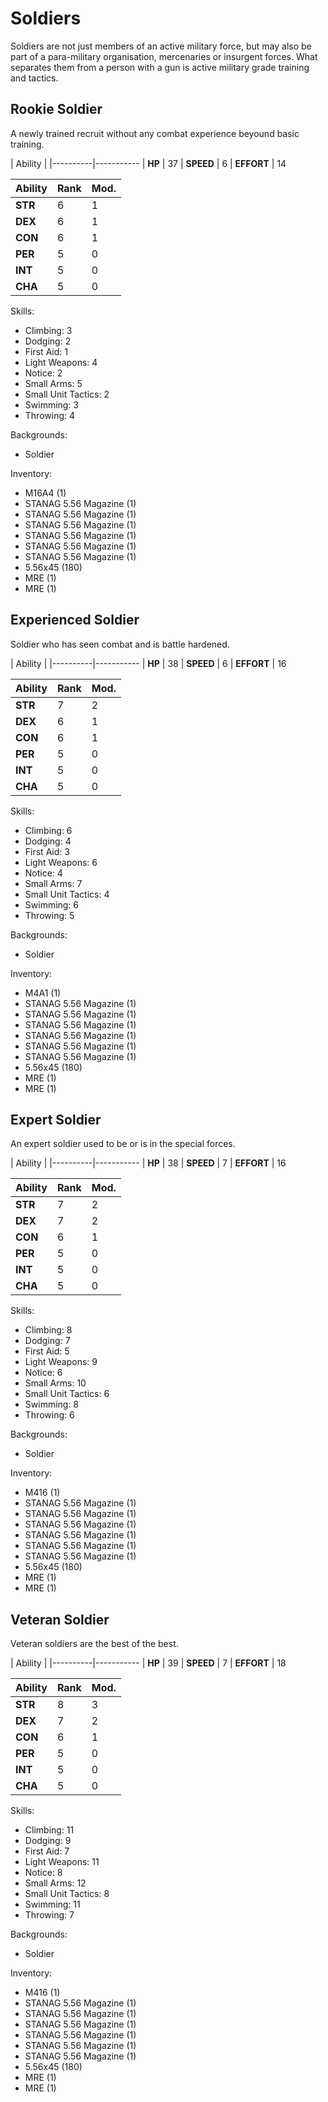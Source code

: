 # Soldiers

Soldiers are not just members of an active military force, but may also be
part of a para-military organisation, mercenaries or insurgent forces. What
separates them from a person with a gun is active military grade training
and tactics.

## Rookie Soldier

A newly trained recruit without any combat experience beyound basic training.

| Ability  |
|----------|-----------
| **HP** | 37
| **SPEED** | 6
| **EFFORT** | 14

| Ability  | Rank  | Mod.
|----------|-------|-------------
|**STR** | 6 | 1
|**DEX** | 6 | 1
|**CON** | 6 | 1
|**PER** | 5 | 0
|**INT** | 5 | 0
|**CHA** | 5 | 0

Skills:

* Climbing: 3
* Dodging: 2
* First Aid: 1
* Light Weapons: 4
* Notice: 2
* Small Arms: 5
* Small Unit Tactics: 2
* Swimming: 3
* Throwing: 4


Backgrounds:

* Soldier

Inventory:

* M16A4 (1)
* STANAG 5.56 Magazine (1)
* STANAG 5.56 Magazine (1)
* STANAG 5.56 Magazine (1)
* STANAG 5.56 Magazine (1)
* STANAG 5.56 Magazine (1)
* STANAG 5.56 Magazine (1)
* 5.56x45 (180)
* MRE (1)
* MRE (1)

## Experienced Soldier

Soldier who has seen combat and is battle hardened.

| Ability  |
|----------|-----------
| **HP** | 38
| **SPEED** | 6
| **EFFORT** | 16

| Ability  | Rank  | Mod.
|----------|-------|-------------
|**STR** | 7 | 2
|**DEX** | 6 | 1
|**CON** | 6 | 1
|**PER** | 5 | 0
|**INT** | 5 | 0
|**CHA** | 5 | 0

Skills:

* Climbing: 6
* Dodging: 4
* First Aid: 3
* Light Weapons: 6
* Notice: 4
* Small Arms: 7
* Small Unit Tactics: 4
* Swimming: 6
* Throwing: 5

Backgrounds:

* Soldier

Inventory:

* M4A1 (1)
* STANAG 5.56 Magazine (1)
* STANAG 5.56 Magazine (1)
* STANAG 5.56 Magazine (1)
* STANAG 5.56 Magazine (1)
* STANAG 5.56 Magazine (1)
* STANAG 5.56 Magazine (1)
* 5.56x45 (180)
* MRE (1)
* MRE (1)

## Expert Soldier

An expert soldier used to be or is in the special forces.

| Ability  |
|----------|-----------
| **HP** | 38
| **SPEED** | 7
| **EFFORT** | 16

| Ability  | Rank  | Mod.
|----------|-------|-------------
|**STR** | 7 | 2
|**DEX** | 7 | 2
|**CON** | 6 | 1
|**PER** | 5 | 0
|**INT** | 5 | 0
|**CHA** | 5 | 0

Skills:

* Climbing: 8
* Dodging: 7
* First Aid: 5
* Light Weapons: 9
* Notice: 6
* Small Arms: 10
* Small Unit Tactics: 6
* Swimming: 8
* Throwing: 6

Backgrounds:

* Soldier

Inventory:

* M416 (1)
* STANAG 5.56 Magazine (1)
* STANAG 5.56 Magazine (1)
* STANAG 5.56 Magazine (1)
* STANAG 5.56 Magazine (1)
* STANAG 5.56 Magazine (1)
* STANAG 5.56 Magazine (1)
* 5.56x45 (180)
* MRE (1)
* MRE (1)

## Veteran Soldier

Veteran soldiers are the best of the best.

| Ability  |
|----------|-----------
| **HP** | 39
| **SPEED** | 7
| **EFFORT** | 18

| Ability  | Rank  | Mod.
|----------|-------|-------------
|**STR** | 8 | 3
|**DEX** | 7 | 2
|**CON** | 6 | 1
|**PER** | 5 | 0
|**INT** | 5 | 0
|**CHA** | 5 | 0

Skills:

* Climbing: 11
* Dodging: 9
* First Aid: 7
* Light Weapons: 11
* Notice: 8
* Small Arms: 12
* Small Unit Tactics: 8
* Swimming: 11
* Throwing: 7

Backgrounds:

* Soldier

Inventory:

* M416 (1)
* STANAG 5.56 Magazine (1)
* STANAG 5.56 Magazine (1)
* STANAG 5.56 Magazine (1)
* STANAG 5.56 Magazine (1)
* STANAG 5.56 Magazine (1)
* STANAG 5.56 Magazine (1)
* 5.56x45 (180)
* MRE (1)
* MRE (1)
